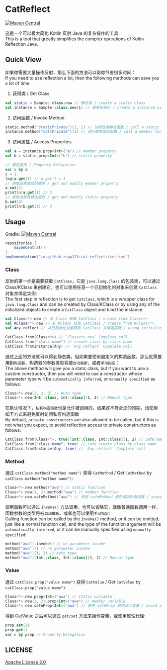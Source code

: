 # CatReflect

[![Maven Central](https://img.shields.io/maven-central/v/io.github.zsqw123/cat-reflect)](https://search.maven.org/artifact/io.github.zsqw123/cat-reflect)

这是一个可以极大简化 Kotlin 反射 Java 的复杂操作的工具  
This is a tool that greatly simplifies the complex operations of Kotlin Reflection Java.

## Quick View

如果你需要大量操作反射，那么下面的方法可以帮你节省很多时间：  
If you need to use reflection a lot, then the following methods can save you a lot of time

1. 获得类 / Get Class

```kotlin
val static = Sample::class.new // 静态类 / create a static class
val instance = Sample::class.new(1) // 单参实例化 / create a instance use constructor
```

2. 访问函数 / Invoke Method

```kotlin
static.method("staticPrivate")(1, 2) // 访问双参静态函数 / call a static function with 2 parameters
instance.method("callPrivate")(1) // 访问单参成员函数 / call a member function with 1 parameter
```

3. 访问属性 / Access Properties

```kotlin
val a = instance.prop<Int>("a") // member property
val b = static.prop<Int>("b") // static property

// 属性委托 / Property Delegation
var c by a
c = 1
log(a.get()) // a.get() = 1
// 获取及修改成员属性 / get and modify member property
a.set(2)
println(a.get()) // 2
// 获取及修改静态属性 / get and modify static property
b.set(3)
println(b.get()) // 3
```

## Usage

Gradle: [![Maven Central](https://img.shields.io/maven-central/v/io.github.zsqw123/cat-reflect)](https://search.maven.org/artifact/io.github.zsqw123/cat-reflect)

```groovy
repositories {
    mavenCentral()
}
implementation("io.github.zsqw123:cat-reflect:$version")
```

### Class

反射的第一步是需要获取 `CatClass`，它是 `java.lang.Class` 的包装类，可以通过 Class/KClass 来创建它，也可以使用任意一个已初始化的对象来创建 `CatClass` 对象并绑定实例:  
The first step in reflection is to get `CatClass`, which is a wrapper class for `java.lang.Class` and can be created by Class/KClass or by using any of the initialized objects to
create a `CatClass` object and bind the instance:

```kotlin
val Class<*>.new // 从 Class 获取 CatClass / create from Class<*>
val KClass<*>.new // 从 KClass 获取 CatClass / create from KClass<*>
val Any.reflect // 从已初始化对象获取 CatClass 并绑定实例 / using initialized object to create a CatClass and bind this object

CatClass.from(Class<*>) // `Class<*>.new` Complete call
CatClass.from("class name") // create class by class name
CatClass.fromInstance(Any) // `Any.reflect` Complete call
```

通过上面的方法就可以得到静态类，但如果要使用自定义的构造函数，那么就需要用到`构造器`，构造器的参数类型将被`自动推断`，或者`手动指定`：  
The above method will give you a static class, but if you want to use a custom constructor, then you will need to use a constructor whose parameter type will
be `automatically inferred`, or `manually specified` as follows:

```kotlin
Class<*>.new(1, 2, 3) // Auto type
Class<*>.new[Int::class, Int::class](1, 2) // Manual type
```

在默认情况下，`私有构造函数`也是允许被调用的，如果这不符合您的预期，请使用如下方式来避免反射访问私有构造函数  
By default, `private constructors` are also allowed to be called, but if this is not what you expect, to avoid reflection access to private constructors as follows:

```kotlin
CatClass.from(Class<*>, true)[Int::class, Int::class](1, 2) // Safe manual type
CatClass.from("class name", true) // safe create class by class name
CatClass.fromInstance(Any, true) // `Any.reflect` Complete call
```

### Method

通过 `catClass.method("method name")` 获得 `CatMethod` / Get `CatMethod` by `catClass.method("method name")`:

```kotlin
Class<*>.new.method("awa") // static function
Class<*>.new(1, 2).method("awa") // member function
Class<*>.new.safeMethod("awa") // 使用 safeMethod 避免访问私有函数 / avoid call private function by safeMethod
```

调用函数可以通过 `invoke()` 方法调用，也可以省略它，就像普通函数调用一样，函数参数的类型将被`自动推断`，或者也可以使用`手动指定`:  
Calling function can be called by the `invoke()` method, or it can be omitted, just like a normal function call, and the type of the function argument will
be `automatically inferred`, or it can be manually specified using `manually specified`:

```kotlin
method("awa").invoke() // no parameter invoke
method("awa")() // no parameter invoke
method("awa")(1, 2) // Auto type
method("awa")[Int::class, Int::class](1, 2) // Manual type
```

### Value

通过 `catClass.prop("value name")` 获得 `CatValue` / Get `CatValue` by `catClass.prop("value name")`:

```kotlin
Class<*>.new.prop<Int>("awa") // static variable
Class<*>.new(1, 2).prop<Int>("awa") // member variable
Class<*>.new.safeProp<Int>("awa") // 使用 safeProp 避免访问变量 / avoid access private variable by safeProp
```

得到 CatValue 之后可以通过 `get/set` 方法来操作变量，或使用属性代理:

```kotlin
prop.set(2)
prop.get()
var c by prop // Property Delegation
```

## LICENSE

[Apache License 2.0](LICENSE)